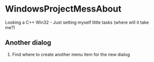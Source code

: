 # WindowsProjectMessAbout
Looking a C++ Win32 - Just setting myself little tasks (where will it take me?)

## Another dialog
1) Find where to create another menu item for the new dialog
